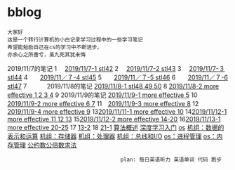 # bblog
    大家好 
    这是一个转行计算机的小白记录学习过程中的一些学习笔记
    希望能勉励自己在cs的学习中不断进步。
    亦余心之所善兮，虽九死其犹未悔
2019/11/7的笔记
1　 [2019/11/7-1 stl42](https://github.com/952362235/bblog/commit/6052582d120b38e75b41d7bfa3373d3e0e52910f)
2　 [2019/11/7-2 stl43](https://github.com/952362235/bblog/blob/master/2019.11.7%20-2)
3　 [2019/11/7-３ stl44](https://github.com/952362235/bblog/blob/master/2019.11.7%20-3)
4　　[2019/11／７-4 stl45](https://github.com/952362235/bblog/blob/master/%EF%BC%92%EF%BC%90%EF%BC%91%EF%BC%99%EF%BC%8F%EF%BC%91%EF%BC%91%EF%BC%8F%EF%BC%97%EF%BC%8D%EF%BC%94)
5　　[2019/11／７-5 stl46](https://github.com/952362235/bblog/blob/master/2019/11/7-5)
6　　[2019/11／７-6 stl47](https://github.com/952362235/bblog/blob/master/2019/11/%EF%BC%97%EF%BC%8D%EF%BC%96)
7　　　  2019/11/8的笔记  [2019/11/8-1 stl48 49 50](https://github.com/952362235/bblog/blob/master/2019/11/8-1)
8         [2019/11/8-2 more effective 1 2 3 4](https://github.com/952362235/bblog/blob/master/2019/11/8-2)
9        2019/11/9的笔记 [2019/11/9-1 more effective 5](https://github.com/952362235/bblog/blob/master/2019/11/9-1)
10　[2019/11/9-2 more effective 6 7](https://github.com/952362235/bblog/blob/master/2019/11/9-2)
11　[2019/11/9-3 more effective 8](https://github.com/952362235/bblog/blob/master/2019/11/9-3)
12　[2019/11/9-4 more effective 9](https://github.com/952362235/bblog/blob/master/2019/11/9-4)
13[2019/11/11-1 more effective 10](https://github.com/952362235/bblog/blob/master/2019/11/11-1)
14[2019/11/12-1 more effective 11 12 13](https://github.com/952362235/bblog/blob/master/2019/11/12-1)
15[2019/11/12-2 more effective 14-20](https://github.com/952362235/bblog/blob/master/2019/11/11-2)
16[2019/11/13-1 more effective 20-25](https://github.com/952362235/bblog/blob/master/2019/11/13-1)
 17                       [13-2](https://github.com/952362235/bblog/blob/master/2019/11/13-2)
 18                        [21-1](https://github.com/952362235/bblog/blob/master/2019/11/21-1)
                          [算法概述](https://github.com/952362235/bblog/blob/master/2019/11/stl%E7%AE%97%E6%B3%95%E6%A6%82%E8%BF%B0)
                 [深度学习入门](https://github.com/952362235/bblog/blob/master/%E6%B7%B1%E5%BA%A6%E5%AD%A6%E4%B9%A0%E5%85%A5%E9%97%A8)
                           [os](https://github.com/952362235/bblog/blob/master/%E6%93%8D%E4%BD%9C%E7%B3%BB%E7%BB%9F)
                           [机组：数据的表示和运算](https://github.com/952362235/bblog/blob/master/%E6%95%B0%E6%8D%AE%E7%9A%84%E8%A1%A8%E7%A4%BA%E5%92%8C%E8%BF%90%E7%AE%97)
                            [机组：存储器](https://github.com/952362235/bblog/blob/master/%E5%AD%98%E5%82%A8%E5%99%A8)
                                       [机组：处理器](https://github.com/952362235/bblog/blob/master/%E5%A4%84%E7%90%86%E5%99%A8)
                                        [机组：总线和I/O](https://github.com/952362235/bblog/blob/master/%E6%80%BB%E7%BA%BF%20I/O)
   [os：进程管理](https://github.com/952362235/bblog/blob/master/%E8%BF%9B%E7%A8%8B%E7%AE%A1%E7%90%86)
   [os：内存管理](https://github.com/952362235/bblog/blob/master/%E5%86%85%E5%AD%98%E7%AE%A1%E7%90%86)
   [公约数公倍数求法](https://github.com/952362235/bblog/blob/master/%E5%85%AC%E7%BA%A6%E6%95%B0%20%E5%85%AC%E5%80%8D%E6%95%B0)
                                        
                                        
                                                
                                        plan: 每日英语听力 英语单词 代码 跑步
